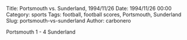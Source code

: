 Title: Portsmouth vs. Sunderland, 1994/11/26
Date: 1994/11/26 00:00
Category: sports
Tags: football, football scores, Portsmouth, Sunderland
Slug: portsmouth-vs-sunderland
Author: carbonero


Portsmouth 1 - 4 Sunderland
